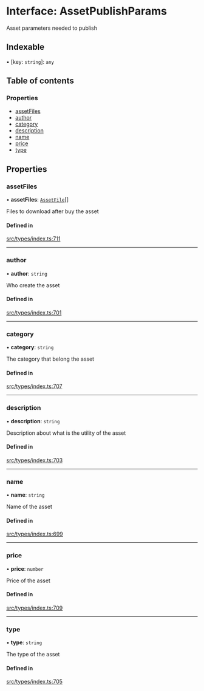 # Interface: AssetPublishParams

Asset parameters needed to publish

## Indexable

▪ [key: `string`]: `any`

## Table of contents

### Properties

- [assetFiles](AssetPublishParams.md#assetfiles)
- [author](AssetPublishParams.md#author)
- [category](AssetPublishParams.md#category)
- [description](AssetPublishParams.md#description)
- [name](AssetPublishParams.md#name)
- [price](AssetPublishParams.md#price)
- [type](AssetPublishParams.md#type)

## Properties

### assetFiles

• **assetFiles**: [`AssetFile`](AssetFile.md)[]

Files to download after buy the asset

#### Defined in

[src/types/index.ts:711](https://github.com/nevermined-io/components-catalog/blob/7d68f2d/lib/src/types/index.ts#L711)

___

### author

• **author**: `string`

Who create the asset

#### Defined in

[src/types/index.ts:701](https://github.com/nevermined-io/components-catalog/blob/7d68f2d/lib/src/types/index.ts#L701)

___

### category

• **category**: `string`

The category that belong the asset

#### Defined in

[src/types/index.ts:707](https://github.com/nevermined-io/components-catalog/blob/7d68f2d/lib/src/types/index.ts#L707)

___

### description

• **description**: `string`

Description about what is the utility of the asset

#### Defined in

[src/types/index.ts:703](https://github.com/nevermined-io/components-catalog/blob/7d68f2d/lib/src/types/index.ts#L703)

___

### name

• **name**: `string`

Name of the asset

#### Defined in

[src/types/index.ts:699](https://github.com/nevermined-io/components-catalog/blob/7d68f2d/lib/src/types/index.ts#L699)

___

### price

• **price**: `number`

Price of the asset

#### Defined in

[src/types/index.ts:709](https://github.com/nevermined-io/components-catalog/blob/7d68f2d/lib/src/types/index.ts#L709)

___

### type

• **type**: `string`

The type of the asset

#### Defined in

[src/types/index.ts:705](https://github.com/nevermined-io/components-catalog/blob/7d68f2d/lib/src/types/index.ts#L705)
